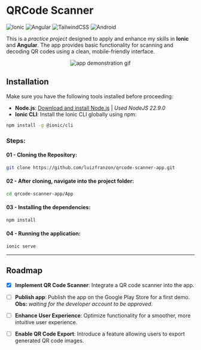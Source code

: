 
# QRCode Scanner
![Ionic](https://img.shields.io/badge/Ionic-%233880FF.svg?style=for-the-badge&logo=Ionic&logoColor=white)
![Angular](https://img.shields.io/badge/angular-%23DD0031.svg?style=for-the-badge&logo=angular&logoColor=white)
![TailwindCSS](https://img.shields.io/badge/tailwindcss-%2338B2AC.svg?style=for-the-badge&logo=tailwind-css&logoColor=white)
![Android](https://img.shields.io/badge/Android-3DDC84?style=for-the-badge&logo=android&logoColor=white)

This is a *practice project* designed to apply and enhance my skills in **Ionic** and **Angular**. The app provides basic functionality for scanning and decoding QR codes using a clean, mobile-friendly interface.


<figure>
  <p align="center">
    <img src=".github/demo.gif" alt="app demonstration gif" />
  </p>
</figure>

## Installation

Make sure you have the following tools installed before proceeding:

- **Node.js**: [Download and install Node.js](https://nodejs.org/en/) | *Used NodeJS 22.9.0*
- **Ionic CLI**: Install the Ionic CLI globally using npm:
```bash
npm install -g @ionic/cli
```
### Steps:

#### 01 - Cloning the Repository:

```bash
git clone https://github.com/luizfranzon/qrcode-scanner-app.git
```

#### 02 - After cloning, navigate into the project folder:

```bash
cd qrcode-scanner-app/App
```

#### 03 - Installing the dependencies:
```bash
npm install
```

#### 04 - Running the application:
```bash
ionic serve
```
<hr>

## Roadmap

- [x] **Implement QR Code Scanner**: Integrate a QR code scanner into the app. <br>
  
- [ ] **Publish app**: Publish the app on the Google Play Store for a first demo. <br>
**Obs:** *waiting for the developer account to be approved.*

- [ ] **Enhance User Experience**: Optimize functionality for a smoother, more intuitive user experience. <br>

- [ ] **Enable QR Code Export**: Introduce a feature allowing users to export generated QR code images. <br>
